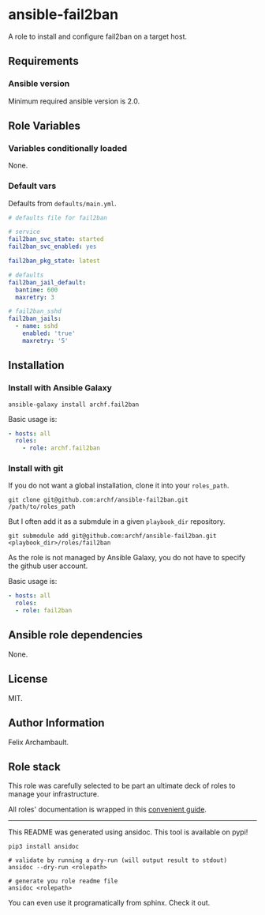 # ansible-fail2ban

A role to install and configure fail2ban on a target host.

## Requirements

### Ansible version

Minimum required ansible version is 2.0.


## Role Variables

### Variables conditionally loaded

None.

### Default vars

Defaults from `defaults/main.yml`.

```yaml
# defaults file for fail2ban

# service
fail2ban_svc_state: started
fail2ban_svc_enabled: yes

fail2ban_pkg_state: latest

# defaults
fail2ban_jail_default:
  bantime: 600
  maxretry: 3

# fail2ban_sshd
fail2ban_jails:
  - name: sshd
    enabled: 'true'
    maxretry: '5'

```


## Installation

### Install with Ansible Galaxy

```shell
ansible-galaxy install archf.fail2ban
```

Basic usage is:

```yaml
- hosts: all
  roles:
    - role: archf.fail2ban
```

### Install with git

If you do not want a global installation, clone it into your `roles_path`.

```shell
git clone git@github.com:archf/ansible-fail2ban.git /path/to/roles_path
```

But I often add it as a submdule in a given `playbook_dir` repository.

```shell
git submodule add git@github.com:archf/ansible-fail2ban.git <playbook_dir>/roles/fail2ban
```

As the role is not managed by Ansible Galaxy, you do not have to specify the
github user account.

Basic usage is:

```yaml
- hosts: all
  roles:
  - role: fail2ban
```

## Ansible role dependencies

None.

## License

MIT.

## Author Information

Felix Archambault.

## Role stack

This role was carefully selected to be part an ultimate deck of roles to manage
your infrastructure.

All roles' documentation is wrapped in this [convenient guide](http://127.0.0.1:8000/).


---
This README was generated using ansidoc. This tool is available on pypi!

```shell
pip3 install ansidoc

# validate by running a dry-run (will output result to stdout)
ansidoc --dry-run <rolepath>

# generate you role readme file
ansidoc <rolepath>
```

You can even use it programatically from sphinx. Check it out.